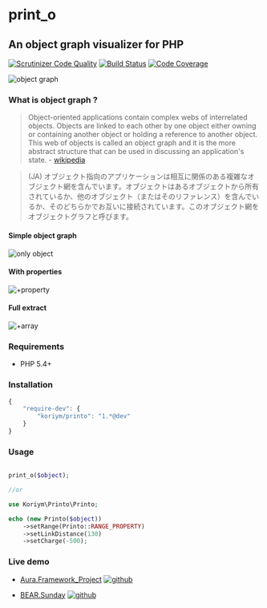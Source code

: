 # print_o
## An object graph visualizer for PHP

[![Scrutinizer Code Quality](https://scrutinizer-ci.com/g/koriym/print_o/badges/quality-score.png?b=develop)](https://scrutinizer-ci.com/g/koriym/print_o/?branch=develop)
[![Build Status](https://travis-ci.org/koriym/print_o.svg?branch=develop)](https://travis-ci.org/koriym/print_o)
[![Code Coverage](https://scrutinizer-ci.com/g/koriym/print_o/badges/coverage.png?s=4cd2f4b0eab93564a849a2b662aac28091c1d8d8)](https://scrutinizer-ci.com/g/koriym/print_o/)

![object graph](http://koriym.github.io/print_o/v1/img/big.png)

### What is object graph ?

> Object-oriented applications contain complex webs of interrelated objects. Objects are linked to each other by one object either owning or containing another object or holding a reference to another object. This web of objects is called an object graph and it is the more abstract structure that can be used in discussing an application's state. - [wikipedia](http://en.wikipedia.org/wiki/Object_graph)

> (JA) オブジェクト指向のアプリケーションは相互に関係のある複雑なオブジェクト網を含んでいます。オブジェクトはあるオブジェクトから所有されているか、他のオブジェクト（またはそのリファレンス）を含んでいるか、そのどちらかでお互いに接続されています。このオブジェクト網をオブジェクトグラフと呼びます。

#### Simple object graph
![only object](http://koriym.github.io/print_o/v1/img/object.png)

#### With properties
![+property](http://koriym.github.io/print_o/v1/img/prop.png)

#### Full extract
![+array](http://koriym.github.io/print_o/v1/img/full.png)

### Requirements
 * PHP 5.4+

### Installation

```javascript
{
    "require-dev": {
        "koriym/printo": "1.*@dev"
    }
}
```

### Usage


```php

print_o($object);

//or

use Koriym\Printo\Printo;

echo (new Printo($object))
    ->setRange(Printo::RANGE_PROPERTY)
    ->setLinkDistance(130)
    ->setCharge(-500);
```

### Live demo

 * [Aura.Framework_Project](http://koriym.github.io/print_o/v1/libs/aura.framework_project.html) [![github](http://koriym.github.io/print_o/images/gh.png)](https://github.com/auraphp/Aura.Framework_Project)

 * [BEAR.Sunday](http://koriym.github.io/print_o/v1/libs/bear.sunday.html) [![github](http://koriym.github.io/print_o/images/gh.png)](https://github.com/koriym/BEAR.Sunday)

